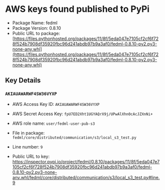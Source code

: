 # AWS keys found published to PyPi

* Package Name: fedml
* Package Version: 0.8.10
* Public URL to package: [https://files.pythonhosted.org/packages/11/8f/5eda047e7105cf2cf6f728f524b7908df35920fbc96d241abdb97b9a3af0/fedml-0.8.10-py2.py3-none-any.whl](https://files.pythonhosted.org/packages/11/8f/5eda047e7105cf2cf6f728f524b7908df35920fbc96d241abdb97b9a3af0/fedml-0.8.10-py2.py3-none-any.whl)

## Key Details

### `AKIAUAWARWF4SW36VYXP`

* AWS Access Key ID: `AKIAUAWARWF4SW36VYXP`
* AWS Secret Access Key: `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` 
* AWS role name: `user/fedml-user-pub-s3`
* File in package: `fedml/core/distributed/communication/s3/local_s3_test.py`
* Line number: `9`

* Public URL to key: https://inspector.pypi.io/project/fedml/0.8.10/packages/11/8f/5eda047e7105cf2cf6f728f524b7908df35920fbc96d241abdb97b9a3af0/fedml-0.8.10-py2.py3-none-any.whl/fedml/core/distributed/communication/s3/local_s3_test.py#line.9


